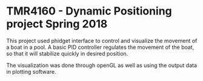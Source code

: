 # TMR4160 - Dynamic Positioning project Spring 2018

This project used phidget interface to control and visualize the movement of a boat in a pool. A basic PID controller regulates
the movement of the boat, so that it will stabilize quickly in desired position. 

The visualization was done through
openGL as well as using the output data in plotting software.
